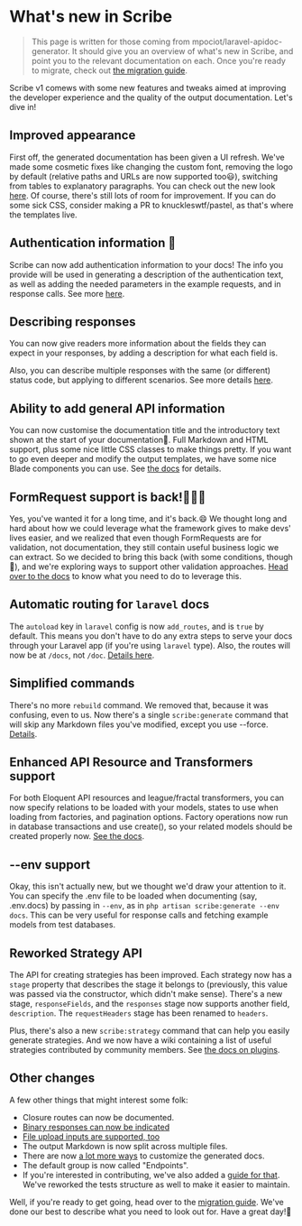 # What's new in Scribe
> This page is written for those coming from mpociot/laravel-apidoc-generator. It should give you an overview of what's new in Scribe, and point you to the relevant documentation on each. Once you're ready to migrate, check out [the migration guide](migrating.html).

Scribe v1 comews with some new features and tweaks aimed at improving the developer experience and the quality of the output documentation. Let's dive in!

## Improved appearance
First off, the generated documentation has been given a UI refresh. We've made some cosmetic fixes like changing the custom font, removing the logo by default (relative paths and URLs are now supported too😃), switching from tables to explanatory paragraphs. You can check out the new look [here](https://shalvah.me/TheCensorshipAPI). Of course, there's still lots of room for improvement. If you can do some sick CSS, consider making a PR to knuckleswtf/pastel, as that's where the templates live.

## Authentication information 🔐
Scribe can now add authentication information to your docs! The info you provide will be used in generating a description of the authentication text, as well as adding the needed parameters in the example requests, and in response calls. See more [here](documenting-api-information.html#authentication-information).

## Describing responses
 You can now give readers more information about the fields they can expect in your responses, by adding a description for what each field is.
 
 Also, you can describe multiple responses with the same (or different) status code, but applying to different scenarios. See more details [here](documenting-endpoint-responses.html).

## Ability to add general API information
You can now customise the documentation title and the introductory text shown at the start of your documentation🙌. Full Markdown and HTML support, plus some nice little CSS classes to make things pretty. If you want to go even deeper and modify the output templates, we have some nice Blade components you can use. See [the docs](documenting-api-information.html) for details.

## FormRequest support is back!🎉🎉🎉
Yes, you've wanted it for a long time, and it's back.😄 We thought long and hard about how we could leverage what the framework gives to make devs' lives easier, and we realized that even though FormRequests are for validation, not documentation, they still contain useful business logic we can extract. So we decided to bring this back (with some conditions, though👀), and we're exploring ways to support other validation approaches. [Head over to the docs](documenting-endpoint-body-parameters.html#using-formrequests) to know what you need to do to leverage this.

## Automatic routing for `laravel` docs
The `autoload` key in `laravel` config is now `add_routes`, and is `true` by default. This means you don't have to do any extra steps to serve your docs through your Laravel app (if you're using `laravel` type). Also, the routes will now be at `/docs`, not `/doc`. [Details here]().

## Simplified commands
There's no more `rebuild` command. We removed that, because it was confusing, even to us. Now there's a single `scribe:generate` command that will skip any Markdown files you've modified, except you use --force. [Details]().

## Enhanced API Resource and Transformers support
For both Eloquent API resources and league/fractal transformers, you can now specify relations to be loaded with your models, states to use when loading from factories, and pagination options. Factory operations now run in database transactions and use create(), so your related models should be created properly now. [See the docs]().

## --env support
Okay, this isn't actually new, but we thought we'd draw your attention to it. You can specify the .env file to be loaded when documenting (say, .env.docs) by passing in `--env`, as in `php artisan scribe:generate --env docs`. This can be very useful for response calls and fetching example models from test databases. 

## Reworked Strategy API
The API for creating strategies has been improved. Each strategy now has a `stage` property that describes the stage it belongs to (previously, this value was passed via the constructor, which didn't make sense). There's a new stage, `responseFields`, and the `responses` stage now supports another field, `description`. The `requestHeaders` stage has been renamed to `headers`.

Plus, there's also a new `scribe:strategy` command that can help you easily generate strategies. And we now have a wiki containing a list of useful strategies contributed by community members. See [the docs on plugins](plugins.html).

## Other changes
A few other things that might interest some folk:
- Closure routes can now be documented.
- [Binary responses can now be indicated](documenting-endpoint-responses.html)
- [File upload inputs are supported, too](documenting-endpoint-body-parameters.html#documenting-file-uploads)
- The output Markdown is now split across multiple files.
- There are now [a lot more ways](customization.html) to customize the generated docs.
- The default group is now called "Endpoints".
- If you're interested in contributing, we've also added a [guide for that](contributing.html). We've reworked the tests structure as well to make it easier to maintain.

Well, if you're ready to get going, head over to the [migration guide](migrating.html). We've done our best to describe what you need to look out for. Have a great day!👋
